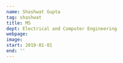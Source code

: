 ```yaml
---
name: Shashwat Gupta
tag: shashwat
title: MS
dept: Electrical and Computer Engineering
webpage: 
image: 
start: 2019-01-01
end: ''
---
```

